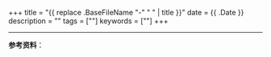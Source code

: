+++
title = "{{ replace .BaseFileName "-" " " | title }}"
date = {{ .Date }}
description = ""
tags = [""]
keywords = [""]
+++

---

**参考资料**：
